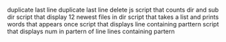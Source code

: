  duplicate last line
 duplicate last line
delete js
script that counts dir and sub dir
script that display 12 newest files in dir
script that takes a list and prints words that appears once
script that displays line containing parttern
script that displays num in partern of line
lines containing partern
